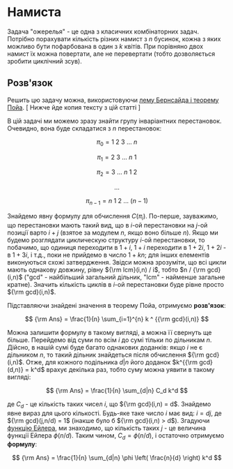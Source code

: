 # Намиста

Задача "ожерелья" - це одна з класичних комбінаторних задач. Потрібно порахувати кількість різних намист з $n$ бусинок, кожна з яких можливо бути пофарбована в один з $k$ квітів. При порівняно двох намист їх можна повертати, але не перевертати (тобто дозволяється зробити циклічний зсув).

## Розв'язок

Решить цю задачу можна, використовуючи [лему Бернсайда і теорему Пойа](burnside_polya). [ Нижче йде копия тексту з цій статті ]

В цій задачі ми можемо зразу знайти групу інваріантних перестановок. Очевидно, вона буде складатися з $n$ перестановок:

$$
\pi_0 = 1\ 2\ 3\ \ldots\ n
$$

$$
\pi_1 = 2\ 3\ \ldots\ n\ 1
$$

$$
\pi_2 = 3\ \ldots\ n\ 1\ 2
$$

$$
\ldots
$$

$$
\pi_{n-1} = n\ 1\ 2\ \ldots\ (n-1)
$$

Знайдемо явну формулу для обчислення $C(\pi_i)$. По-перше, зауважимо, що перестановки мають такий вид, що в $i$-ой перестановки на $j$-ой позиції варто $i+j$ (взятое за модулем $n$, якщо воно більше $n$). Якщо ми будемо розглядати циклическую структуру $i$-ой перестановки, то побачимо, що одиниця переходити в $1+i$, $1+i$ переходити в $1+2i$, $1+2i$ - в $1+3i$, і т.д., поки не прийдемо в число $1 + kn$; для інших елементів виконуються схожі затвердження. Звідси можна зрозуміти, що всі цикли мають однакову довжину, рівну ${\rm lcm}(i,n) / i$, тобто $n / {\rm gcd}(i,n)$ ("gcd" - найбільший загальний дільник, "lcm" - найменше загальне кратне). Значить кількість циклів в $i$-ой перестановки буде рівне просто ${\rm gcd}(i,n)$.

Підставляючи знайдені значення в теорему Пойа, отримуємо **розв'язок**:

$$
{\rm Ans} = \frac{1}{n} \sum_{i=1}^{n} k ^ {{\rm gcd}(i,n)}
$$

Можна залишити формулу в такому вигляді, а можна її свернуть ще більше. Перейдемо від суми по всім $i$ до сумі тільки по дільникам $n$. Дійсно, в нашій сумі буде багато однакових доданків: якщо $i$ не є дільником $n$, то такий дільник знайдеться після обчислення ${\rm gcd}(i,n)$. Отже, для кожного подільника $d|n$ його доданок $k^{{\rm gcd}(d,n)} = k^d$ врахує декілька раз, тобто суму можна уявити в такому вигляді:

$$
{\rm Ans} = \frac{1}{n} \sum_{d|n} C_d k^d
$$

де $C_d$ - це кількість таких чисел $i$, що ${\rm gcd}(i,n) = d$. Знайдемо явне вираз для цього кількості. Будь-яке таке число $i$ має вид: $i=dj$, де ${\rm gcd}(j,n/d) = 1$ (інакше було б ${\rm gcd}(i,n) > d$). Згадуючи [функцію Ейлера](euler_function), ми знаходимо, що кількість таких $j$ - це величина функції Ейлера $\phi(n/d)$. Таким чином, $C_d = \phi(n/d)$, і остаточно отримуємо **формулу**:

$$
{\rm Ans} = \frac{1}{n} \sum_{d|n} \phi \left( \frac{n}{d} \right) k^d
$$

